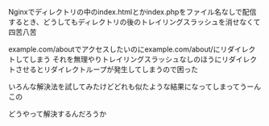 Nginxでディレクトリの中のindex.htmlとかindex.phpをファイル名なしで配信するとき、どうしてもディレクトリの後のトレイリングスラッシュを消せなくて四苦八苦

example.com/aboutでアクセスしたいのにexample.com/about/にリダイレクトしてしまう
それを無理やりトレイリングスラッシュなしのほうにリダイレクトさせるとリダイレクトループが発生してしまうので困った

いろんな解決法を試してみたけどどれも似たような結果になってしまってうーんこの

どうやって解決するんだろうか
